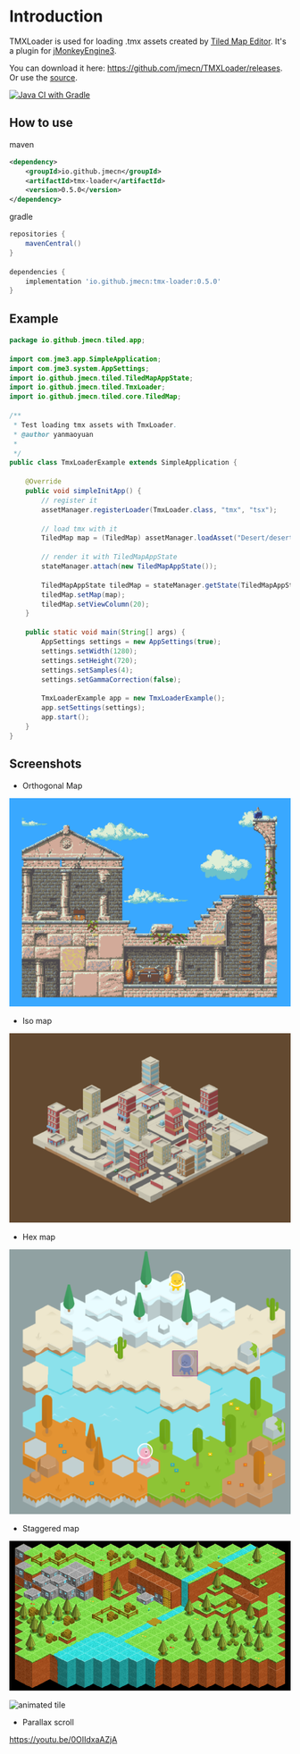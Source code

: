 # Introduction

TMXLoader is used for loading .tmx assets created by [Tiled Map Editor](https://www.mapeditor.org/). It's a plugin for [jMonkeyEngine3](https://jmonkeyengine.org/).

You can download it here: https://github.com/jmecn/TMXLoader/releases.
Or use the [source](https://github.com/jmecn/TMXLoader).

[![Java CI with Gradle](https://github.com/jmecn/TMXLoader/actions/workflows/build.yml/badge.svg?branch=master)](https://github.com/jmecn/TMXLoader/actions/workflows/build.yml)

## How to use

maven

```xml
<dependency>
    <groupId>io.github.jmecn</groupId>
    <artifactId>tmx-loader</artifactId>
    <version>0.5.0</version>
</dependency>
```

gradle

```groovy
repositories {
    mavenCentral()
}

dependencies {
    implementation 'io.github.jmecn:tmx-loader:0.5.0'
}
```

## Example

```java
package io.github.jmecn.tiled.app;

import com.jme3.app.SimpleApplication;
import com.jme3.system.AppSettings;
import io.github.jmecn.tiled.TiledMapAppState;
import io.github.jmecn.tiled.TmxLoader;
import io.github.jmecn.tiled.core.TiledMap;

/**
 * Test loading tmx assets with TmxLoader.
 * @author yanmaoyuan
 *
 */
public class TmxLoaderExample extends SimpleApplication {

    @Override
    public void simpleInitApp() {
        // register it
        assetManager.registerLoader(TmxLoader.class, "tmx", "tsx");

        // load tmx with it
        TiledMap map = (TiledMap) assetManager.loadAsset("Desert/desert.tmx");

        // render it with TiledMapAppState
        stateManager.attach(new TiledMapAppState());

        TiledMapAppState tiledMap = stateManager.getState(TiledMapAppState.class);
        tiledMap.setMap(map);
        tiledMap.setViewColumn(20);
    }

    public static void main(String[] args) {
        AppSettings settings = new AppSettings(true);
        settings.setWidth(1280);
        settings.setHeight(720);
        settings.setSamples(4);
        settings.setGammaCorrection(false);

        TmxLoaderExample app = new TmxLoaderExample();
        app.setSettings(settings);
        app.start();
    }
}
```

## Screenshots

* Orthogonal Map

![orthogonal03](docs/screenshots/orthogonal03.jpg)

* Iso map

![isometric01](docs/screenshots/isometric01.jpg)

* Hex map

![hexagonal01](docs/screenshots/hexagonal01.jpg)

* Staggered map

![staggered05](docs/screenshots/staggered05.png)

![animated tile](https://cloud.githubusercontent.com/assets/5283598/21221336/f211c08e-c2f7-11e6-9de8-e3018fd65b07.gif)

* Parallax scroll

https://youtu.be/0OIIdxaAZjA
